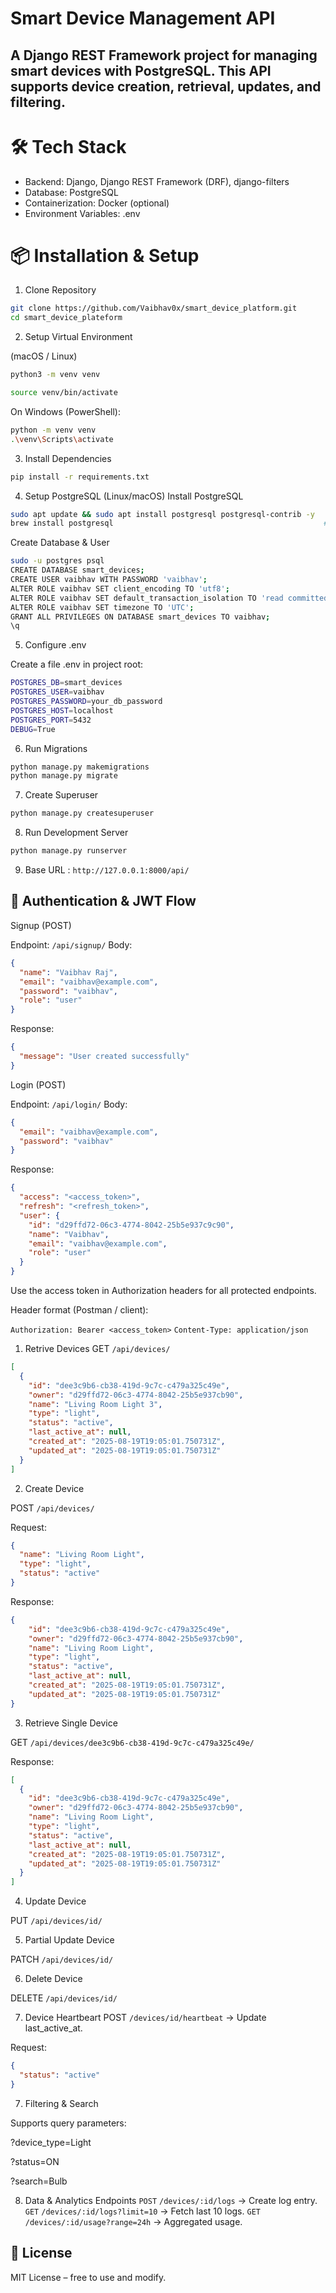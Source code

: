 # Smart Device Management API

## A Django REST Framework project for managing smart devices with PostgreSQL. This API supports device creation, retrieval, updates, and filtering.

# 🛠️ Tech Stack

- Backend: Django, Django REST Framework (DRF), django-filters
- Database: PostgreSQL
- Containerization: Docker (optional)
- Environment Variables: .env

# 📦 Installation & Setup
1. Clone Repository
```bash 
git clone https://github.com/Vaibhav0x/smart_device_platform.git
cd smart_device_plateform
```

2. Setup Virtual Environment 

(macOS / Linux)
```bash 
python3 -m venv venv

source venv/bin/activate
```

On Windows (PowerShell):
```bash
python -m venv venv
.\venv\Scripts\activate
```

3. Install Dependencies
```bash
pip install -r requirements.txt
```

4. Setup PostgreSQL (Linux/macOS)
Install PostgreSQL
```bash
sudo apt update && sudo apt install postgresql postgresql-contrib -y   # Ubuntu/Debian
brew install postgresql                                               # macOS
```

Create Database & User

```bash
sudo -u postgres psql
CREATE DATABASE smart_devices;
CREATE USER vaibhav WITH PASSWORD 'vaibhav';
ALTER ROLE vaibhav SET client_encoding TO 'utf8';
ALTER ROLE vaibhav SET default_transaction_isolation TO 'read committed';
ALTER ROLE vaibhav SET timezone TO 'UTC';
GRANT ALL PRIVILEGES ON DATABASE smart_devices TO vaibhav;
\q

```

5. Configure .env

Create a file .env in project root:

```bash
POSTGRES_DB=smart_devices
POSTGRES_USER=vaibhav
POSTGRES_PASSWORD=your_db_password
POSTGRES_HOST=localhost
POSTGRES_PORT=5432
DEBUG=True
```

6. Run Migrations
```bash
python manage.py makemigrations
python manage.py migrate
```

7. Create Superuser
```bash
python manage.py createsuperuser
```

8. Run Development Server

```bash
python manage.py runserver
```

9. Base URL : `http://127.0.0.1:8000/api/`

## 📡 Authentication & JWT Flow

Signup (POST)

Endpoint: `/api/signup/`
Body:
```json
{
  "name": "Vaibhav Raj",
  "email": "vaibhav@example.com",
  "password": "vaibhav",
  "role": "user"
}
```


Response:
```json
{
  "message": "User created successfully"
}
```

Login (POST)

Endpoint: `/api/login/`
Body:
```json
{
  "email": "vaibhav@example.com",
  "password": "vaibhav"
}
```

Response:
```json
{
  "access": "<access_token>",
  "refresh": "<refresh_token>",
  "user": {
    "id": "d29ffd72-06c3-4774-8042-25b5e937c9c90",
    "name": "Vaibhav",
    "email": "vaibhav@example.com",
    "role": "user"
  }
}
```

Use the access token in Authorization headers for all protected endpoints.

Header format (Postman / client):

`Authorization: Bearer <access_token>`
`Content-Type: application/json`


1. Retrive Devices
GET `/api/devices/`

```json
[
  {
    "id": "dee3c9b6-cb38-419d-9c7c-c479a325c49e",
    "owner": "d29ffd72-06c3-4774-8042-25b5e937cb90",
    "name": "Living Room Light 3",
    "type": "light",
    "status": "active",
    "last_active_at": null,
    "created_at": "2025-08-19T19:05:01.750731Z",
    "updated_at": "2025-08-19T19:05:01.750731Z"
  }
]
```

2. Create Device

POST `/api/devices/`

Request:
```json
{
  "name": "Living Room Light",
  "type": "light",
  "status": "active"
}

```
Response:
```json
{
    "id": "dee3c9b6-cb38-419d-9c7c-c479a325c49e",
    "owner": "d29ffd72-06c3-4774-8042-25b5e937cb90",
    "name": "Living Room Light",
    "type": "light",
    "status": "active",
    "last_active_at": null,
    "created_at": "2025-08-19T19:05:01.750731Z",
    "updated_at": "2025-08-19T19:05:01.750731Z"
}
```


3. Retrieve Single Device

GET `/api/devices/dee3c9b6-cb38-419d-9c7c-c479a325c49e/`

Response:
```json
[
  {
    "id": "dee3c9b6-cb38-419d-9c7c-c479a325c49e",
    "owner": "d29ffd72-06c3-4774-8042-25b5e937cb90",
    "name": "Living Room Light",
    "type": "light",
    "status": "active",
    "last_active_at": null,
    "created_at": "2025-08-19T19:05:01.750731Z",
    "updated_at": "2025-08-19T19:05:01.750731Z"
  }
]
```

4. Update Device

PUT `/api/devices/id/`

5. Partial Update Device

PATCH `/api/devices/id/`

6. Delete Device

DELETE `/api/devices/id/`

7. Device Heartbeart
POST `/devices/id/heartbeat` → Update last_active_at.

Request:
```json
{
  "status": "active"
}

```

7. Filtering & Search

Supports query parameters:

?device_type=Light

?status=ON

?search=Bulb

8. Data & Analytics
Endpoints
`POST` `/devices/:id/logs` → Create log entry.
`GET` `/devices/:id/logs?limit=10` → Fetch last 10 logs.
`GET` `/devices/:id/usage?range=24h` → Aggregated usage.




## 📜 License

MIT License – free to use and modify.
